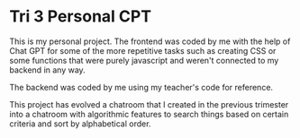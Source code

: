# Tri 3 Personal CPT

This is my personal project. The frontend was coded by me with the help of Chat GPT for some of the more repetitive tasks such as creating CSS or some functions that were purely javascript and weren't connected to my backend in any way.

The backend was coded by me using my teacher's code for reference.

This project has evolved a chatroom that I created in the previous trimester into a chatroom with algorithmic features to search things based on certain criteria and sort by alphabetical order. 
